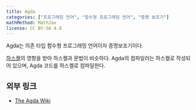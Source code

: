 ```yaml
---
title: Agda
categories: ["프로그래밍 언어", "함수형 프로그래밍 언어", "증명 보조기"]
mathMethod: MathJax
license: CC BY-SA 4.0
---
```


Agda는 의존 타입 함수형 프로그래밍 언어이자 증명보조기이다.

[하스켈](Haskell)의 영향을 받아 하스켈과 문법이 비슷하다.
Agda의 컴파일러는 하스켈로 작성되어 있으며, Agda 코드를 하스켈로 컴파일한다.

## 외부 링크
* [The Agda Wiki](https://wiki.portal.chalmers.se/agda/pmwiki.php)
